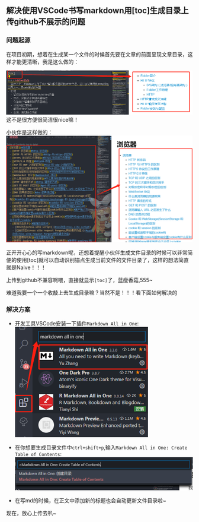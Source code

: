 ## 解决使用VSCode书写markdown用[toc]生成目录上传github不展示的问题

### 问题起源

在项目初期，想着在生成某一个文件的时候首先要在文章的前面呈现文章目录，这样才能更清晰，我是这么做的：

![toc生成文件目录](../images/Network/toc文件目录.png)
这不是很方便很简洁很nice嘛！

小伙伴是这样做的：
![插件形式生成文件目录](../images/Network/插件生成.png)

正开开心心的写markdown呢，还想着提醒小伙伴生成文件目录的时候可以非常简便的使用[toc]就可以自动识别锚点生成当前文件的文件目录了，这样的想法简直就是Naive！！！

上传到github不兼容啊喂，直接就显示`[toc]`了，蓝瘦香菇,555~

难道我要一个一个收敲上去生成目录嘛？当然不是！！！看下面如何解决的

### 解决方案

- 开发工具VSCode安装一下插件`Markdown All in One`:
![md插件安装](../images/Network/md插件安装.png)

- 在你想要生成目录文件中`ctrl+shift+p`,输入`Markdown All in One: Create Table of Contents`:
  ![使用插件生成目录](../images/Network/生成目录.png)

- 在写md的时候，在正文中添加新的标题也会自动更新文件目录啦~

现在，放心上传去叭~